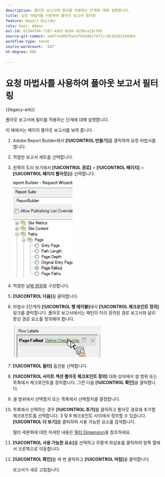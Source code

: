 ```yaml
---
description: 폴아웃 보고서에 필터를 적용하는 단계에 대해 설명합니다.
title: 요청 마법사를 사용하여 폴아웃 보고서 필터링
feature: Report Builder
role: User, Admin
exl-id: 6134d7d4-7287-4a83-92b6-d250ca15cf69
source-git-commit: ae6ffed05f5a33f032d0c7471ccdb1029154ddbd
workflow-type: tm+mt
source-wordcount: '247'
ht-degree: 80%

---
```


# 요청 마법사를 사용하여 폴아웃 보고서 필터링

{{legacy-arb}}

폴아웃 보고서에 필터를 적용하는 단계에 대해 설명합니다.

이 예에서는 페이지 폴아웃 보고서를 보여 줍니다.

1. Adobe Report Builder에서 **[!UICONTROL 만들기]**&#x200B;를 클릭하여 요청 마법사를 엽니다.
1. 적절한 보고서 세트를 선택합니다.
1. 왼쪽의 트리 보기에서 **[!UICONTROL 경로]** > **[!UICONTROL 페이지]** > **[!UICONTROL 페이지 폴아웃]**&#x200B;을 선택합니다.

   ![Report Builder 디렉터리에 대한 Windows 트리 보기를 보여 주는 스크린샷입니다. 페이지 폴아웃을 선택했습니다.](assets/page_fallout.png)

1. 적절한 [날짜 범위](/help/analyze/legacy-report-builder/data-requests/configuring-report-dates/custom-calendar.md)를 구성합니다.
1. **[!UICONTROL 다음]**&#x200B;을 클릭합니다.
1. 마법사 2단계의 **[!UICONTROL 행 레이블]**&#x200B;에서 **[!UICONTROL 체크포인트 정의]** 링크를 클릭합니다. 폴아웃 보고서에서는 패턴이 미리 정의된 경로 보고서와 달리 항상 경로 요소를 정의해야 합니다.

   ![체크포인트 정의 링크를 보여주는 스크린샷](assets/define_checkpoints.png)

1. **[!UICONTROL 필터]** 옵션을 선택합니다.

1. **[!UICONTROL 사이트 섹션 폴아웃 체크포인트 정의]** 대화 상자에서 셀 범위 또는 목록에서 체크포인트를 정의합니다. 그런 다음 **[!UICONTROL 확인]**&#x200B;을 클릭합니다.
1. 셀 범위에서 선택할지 또는 목록에서 선택할지를 결정합니다.
1. 목록에서 선택하는 경우 **[!UICONTROL 추가]**&#x200B;를 클릭하고 폴아웃 경로에 추가할 체크포인트를 선택합니다. 3 및 8 체크포인트 사이에서 정의할 수 있습니다. **[!UICONTROL 더 보기]**&#x200B;를 클릭하여 사용 가능한 요소를 검색합니다.

   필터 세분화에 대한 자세한 내용은 [필터 Dimension](/help/analyze/legacy-report-builder/layout/c-filter-dimensions/filter-dimensions.md)을 참조하세요.

1. **[!UICONTROL 사용 가능한 요소]**&#x200B;를 선택하고 주황색 화살표를 클릭하여 왼쪽 열에서 오른쪽으로 이동합니다.
1. **[!UICONTROL 확인]**&#x200B;을 세 번 클릭하고 **[!UICONTROL 마침]**&#x200B;을 클릭합니다.

   보고서가 새로 고침됩니다.
